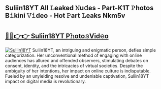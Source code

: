 ## Suliin18YT All 𝙻eaked 𝙽u𝚍es - Part-K1T 𝙿hotos B𝚒kini 𝚅𝚒deo - Hot 𝙿art 𝙻eaks Nkm5v

# <h2><a href="http://ld7plwo.urlbe.top/?page=Suliin18YT">🔗🔗👉👉 Suliin18YT P𝚑oto𝚜Vid𝚎o</a></h2>

[![Suliin18YT](https://i.imgur.com/eBuTRDB.gif)](http://ld7plwo.urlbe.top/?page=Suliin18YT)
Suliin18YT, an intriguing and enigmatic person, defies simple categorization. Her unconventional method of engaging with online audiences has allured and offended observers, stimulating debates on consent, identity, and the intricacies of virtual societies. Despite the ambiguity of her intentions, her impact on online culture is indisputable. Fueled by an unyielding resolve and undeniable captivation, Suliin18YT impact on digital media is revolutionary.
